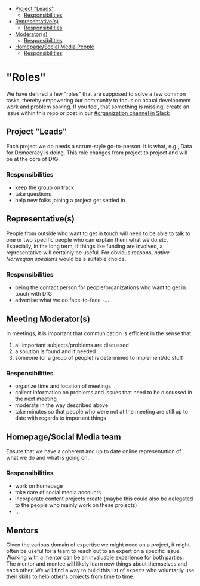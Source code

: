 * [Project "Leads"](#project-leads)
   * [Responsibilities](#responsibilities)
* [Representative(s)](#representatives)
   * [Responsibilities](#Responsibilities)
* [Moderator(s)](#moderators)
   * [Responsibilities](#Responsibilities-1)
* [Homepage/Social Media People](#homepagesocial-media-people)
   * [Responsibilities](#responsibilities-1)


# "Roles"

We have defined a few "roles" that are supposed to solve a few common tasks, thereby empowering our community to focus on actual development work and problem solving. If you feel, that something is missing, create an issue within this repo or post in our [#organization channel in Slack](https://dataforgood-norway.slack.com/messages/C9RRH3D1T/)

## Project "Leads"

Each project we do needs a scrum-style go-to-person. It is what, e.g., Data for Democracy is doing.
This role changes from project to project and will be at the core
of DfG.

### Responsibilities

 - keep the group on track
 - take questions
 - help new folks joining a project get settled in

## Representative(s)

People from outside who want
to get in touch will need to be
able to talk to one or two
specific people who can explain
them what we do etc. Especially, in
the long term, if things like
funding are involved, a
representative will certainly be
useful. For obvious reasons, *native Norwegian speakers* would be a suitable choice.

### Responsibilities
- being the contact person for
people/organizations who
want to get in touch with DfG
- advertise what we do face-to-face
-...

## Meeting Moderator(s)

In meetings, it is important that
communication is efficient in
the sense that
1. all important
subjects/problems are discussed
2. a solution is found and if needed
3. someone (or a group of
people) is determined to
implement/do stuff

### Responsibilities

- organize time and location of
meetings
- collect information on
problems and issues that need
to be discussed in the next
meeting
- moderate in the way described above
- take minutes so that people
who were not at the meeting
are still up to date with regards
to important things


## Homepage/Social Media team

Ensure that we have a coherent and up to
date online representation of
what we do and what is going
on.

### Responsibilities

- work on homepage
- take care of social media accounts
- incorporate content projects
create (maybe this could also
be delegated to the people who
mainly work on these projects)
- ...



## Mentors

Given the various domain of expertise we might need on a project, it might often be useful for a team to reach out to an expert on a specific issue.
Working with a mentor can be an invaluable experience for both parties. The mentor and mentee will likely learn new things about themselves and each other.
We will find a way to build this list of experts who voluntarily use their skills to help other's projects from time to time.
